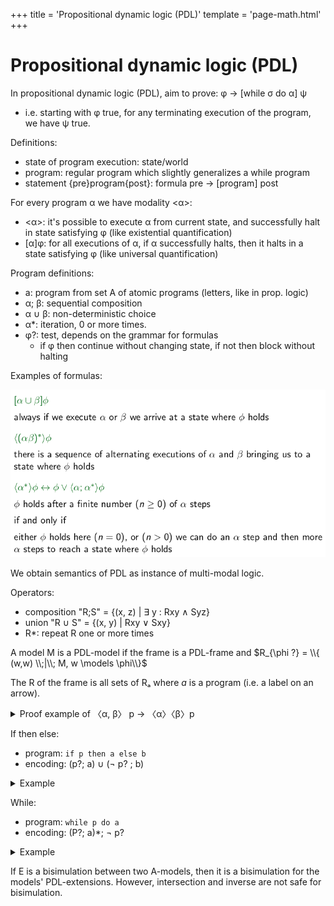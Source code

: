 +++
title = 'Propositional dynamic logic (PDL)'
template = 'page-math.html'
+++
# Propositional dynamic logic (PDL)
In propositional dynamic logic (PDL), aim to prove: φ → [while σ do α] ψ
- i.e. starting with φ true, for any terminating execution of the program, we have ψ true.

Definitions:
- state of program execution: state/world
- program: regular program which slightly generalizes a while program
- statement {pre}program{post}: formula pre → [program] post

For every program α we have modality \<α\>:
- \<α\>: it's possible to execute α from current state, and successfully halt in state satisfying φ (like existential quantification)
- [α]φ: for all executions of α, if α successfully halts, then it halts in a state satisfying φ (like universal quantification)

Program definitions:
- a: program from set A of atomic programs (letters, like in prop. logic)
- α; β: sequential composition
- α ∪ β: non-deterministic choice
- α\*: iteration, 0 or more times.
- φ?: test, depends on the grammar for formulas
    - if φ then continue without changing state, if not then block without halting

Examples of formulas:

![Formula examples](formula-examples.png)

We obtain semantics of PDL as instance of multi-modal logic.

Operators:
- composition "R;S" = {(x, z) | ∃ y : Rxy ∧ Syz}
- union "R ∪ S" = {(x, y) | Rxy ∨ Sxy}
- R\*: repeat R one or more times

A model M is a PDL-model if the frame is a PDL-frame and $R_{\phi ?} = \\{ (w,w) \\;|\\; M, w \models \phi\\}$

The R of the frame is all sets of Rₐ where _a_ is a program (i.e. a label on an arrow).

<details>
<summary>Proof example of 〈α, β〉 p → 〈α〉〈β〉p</summary>

- Take a PDL model and a state x.
- Assume x ⊨ 〈α, β〉 p
- That is, there is a state y such that $(x, y) \in R_{\alpha;\beta}$ and y ⊨ p.
- $R_{\alpha;\beta} = R_{\alpha}; R_{\beta}$
- That is, there is a state u such that $(x, u) \in R_{\alpha}$ and $(u,y) \in R_{\beta}$.
- Because $(u,y) ∈ R_{\beta}$ and y ⊨ p, we have u ⊨ 〈β〉 p
- Because $(x,u) ∈ R_{\alpha}$, we have and u ⊨ 〈β〉p we have x ⊨ 〈α〉〈β〉p.
</details>

If then else:
- program: `if p then a else b`
- encoding: (p?; a) ∪ (¬ p? ; b)

<details>
<summary>Example</summary>

![Model](model-if-then-else.dot.svg)

<details>
<summary>Graphviz code</summary>

<!-- :Tangle(dot) model-if-then-else.dot -->
```dot
digraph g {
rankdir=LR
1 [xlabel="[p]"]
1 -> 2 [label="a"]
4 -> 2 [label="b"]
1 -> 3 [label="b"]
4 -> 3 [label="a"]
}

```

</details>

Calculate the relation for `if p then a else b`, which is encoded as `(p?; a) ∪ (¬ p?; b)`:

![Calculation](if-then-else-calculation.png)
</details>

While:
- program: `while p do a`
- encoding: (P?; a)\*; ¬ p?

<details>
<summary>Example</summary>

![Model](model-while.dot.svg)

<details>
<summary>Graphviz code</summary>

<!-- :Tangle(dot) model-while.dot -->
```dot
digraph g {
rankdir=LR
1 -> 2 [label="a"]
2 -> 3 [label="a"]
3 -> 4 [label="a"]
4 -> 5 [label="a"]
5 -> 6 [label="a"]
1 [xlabel="[p]"]
2 [xlabel="[p]"]
3 [xlabel="[p]"]
4 [xlabel="[p]"]
}
```

</details>

Calculating the relation `while p do a`, encoded as `(p?; a)*; ¬ p?`:

![Calculation](while-calculation.png)
</details>

If E is a bisimulation between two A-models, then it is a bisimulation for the models' PDL-extensions.
However, intersection and inverse are not safe for bisimulation.
